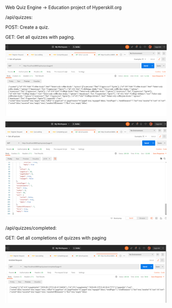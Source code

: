 Web Quiz Engine -> Education project of Hyperskill.org

/api/quizzes:

  POST: Create a quiz.
  
  GET: Get all quizzes with paging.
  
 
![](Web&#32;Quiz&#32;Engine/task/src/resources/Screenshots/AllQuizzes.png)


![](Web&#32;Quiz&#32;Engine/task/src/resources/Screenshots/AllQuizzesJSON.png)

  
/api/quizzes/completed:

  GET: Get all completions of quizzes with paging
  



![](Web&#32;Quiz&#32;Engine/task/src/resources/Screenshots/Completed.png)
